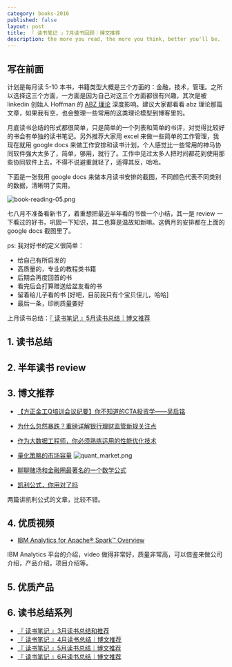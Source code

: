 ```yaml
---
category: books-2016
published: false
layout: post
title: 『 读书笔记 』7月读书回顾｜博文推荐
description: the more you read, the more you think, better you'll be.
---
```


## 写在前面

计划是每月读 5-10 本书，书籍类型大概是三个方面的：金融，技术，管理。之所以选择这三个方面，一方面是因为自己对这三个方面都很有兴趣，其次是被 linkedin 创始人 Hoffman 的 [ABZ 理论](http://techcrunch.com/2012/02/14/in-startups-and-life-you-need-plan-a-b-and-z/) 深度影响。建议大家都看看 abz 理论那篇文章，如果我有空，也会整理一些常用的这类理论模型到博客里的。

月底读书总结的形式都很简单，只是简单的一个列表和简单的书评，对觉得比较好的书会有单独的读书笔记。另外推荐大家用 excel 来做一些简单的工作管理，我现在就用 google docs 来做工作安排和读书计划，个人感觉比一些常用的神马协同软件强大太多了，简单，够用，就行了。工作中见过太多人把时间都花到使用那些协同软件上去，不得不说避重就轻了，适得其反，哈哈。

下面是一张我用 google docs 来做本月读书安排的截图，不同颜色代表不同类别的数据，清晰明了实用。

![book-reading-05.png](../images/book-reading-05.png)

七八月不准备看新书了，着重想把最近半年看的书做一个小结，其一是 review 一下看过的好书，巩固一下知识，其二也算是温故知新嘛。这俩月的安排都在上面的 google docs 截图里了。

ps: 我对好书的定义很简单：

- 给自己有所启发的
- 高质量的，专业的教程类书籍
- 后期会再度回首的书
- 看完后会打算赠送给盆友看的书
- 留着给儿子看的书 [好吧，目前我只有个宝贝侄儿，哈哈]
- 最后一条，印刷质量要好

上月读书总结：[『 读书笔记 』5月读书总结｜博文推荐](../books-recommend-and-summarize-on-may-2016)


## 1. 读书总结



## 2. 半年读书 review



## 3. 博文推荐 

- [【方正金工Q培训会议纪要】你不知道的CTA投资学——吴启铭](https://mp.weixin.qq.com/s?__biz=MzAwNTA4NTA0OQ==&mid=2653689783&idx=1&sn=5b41b552f725a120807bbd5ca286eed7&scene=0&key=8dcebf9e179c9f3a25882d9773d95ef90ca36a6be79535b8f3597000d24352afae293f4114788bb8a0dc8b2ee51e6183&ascene=0&uin=MTAzNTc2NzM4Mg%3D%3D&devicetype=iMac+MacBookAir6%2C2+OSX+OSX+10.11.5+build(15F34)&version=11020201&pass_ticket=EWbmu2ulGZY2GWWK849sZRkPEGEZ7OqlAZ6k9eKwxVTonzo6ZiJNQ74u4t6XvXvu)

- [为什么忽然暴跌？重磅详解银行理财监管新规关注点](https://mp.weixin.qq.com/s?__biz=MzA5MDE5OTkyMQ==&mid=2649377759&idx=1&sn=5b65aa29368708ad10b887dc6db3e209&scene=0&key=8dcebf9e179c9f3a67427d08a80a79cd76eedca65766e764ab99f0946dd181d64d7bd0bcd63c4d1b49eb08c6f4024032&ascene=0&uin=MTAzNTc2NzM4Mg%3D%3D&devicetype=iMac+MacBookAir6%2C2+OSX+OSX+10.11.5+build(15F34)&version=11020201&pass_ticket=EWbmu2ulGZY2GWWK849sZRkPEGEZ7OqlAZ6k9eKwxVTonzo6ZiJNQ74u4t6XvXvu)

- [作为大数据工程师，你必须熟练运用的性能优化技术](https://mp.weixin.qq.com/s?__biz=MzA5NzkxMzg1Nw==&mid=2653160283&idx=1&sn=23f0391b3a2dc89ac5415ba2b5ace8c5&scene=2&srcid=0802hQQW4XPrsMomZHusM2ZE&key=8dcebf9e179c9f3a89e8f40f109f25e3e404e7e090788e88d863e1cb87c21a4f37908bd69e6b479be5b7754479c091f5&ascene=0&uin=MTAzNTc2NzM4Mg%3D%3D&devicetype=iMac+MacBookAir6%2C2+OSX+OSX+10.11.5+build(15F34)&version=11020201&pass_ticket=EWbmu2ulGZY2GWWK849sZRkPEGEZ7OqlAZ6k9eKwxVTonzo6ZiJNQ74u4t6XvXvu)

- [量化策略的市场容量](https://mp.weixin.qq.com/s?__biz=MzAxODQwODg3Mg==&mid=2651443855&idx=2&sn=6e6ed8aff72260ab11e553a1c3cbf0a1&scene=0&key=8dcebf9e179c9f3a7b3855f10551161877a604d52c81d63df9a09548535700da4730653fc53c422fb9cb15d442928746&ascene=0&uin=MTAzNTc2NzM4Mg%3D%3D&devicetype=iMac+MacBookAir6%2C2+OSX+OSX+10.11.5+build(15F34)&version=11020201&pass_ticket=EWbmu2ulGZY2GWWK849sZRkPEGEZ7OqlAZ6k9eKwxVTonzo6ZiJNQ74u4t6XvXvu)
![quant_market.png](../images/quant_market.png)

- [聊聊赌场和金融圈最著名的一个数学公式](https://mp.weixin.qq.com/s?__biz=MzA5MDE5OTkyMQ==&mid=2649377759&idx=3&sn=df1e7d2c356b1e3806983166a96e935e&scene=0&key=8dcebf9e179c9f3ac86539ca65b1672ab403097a4cb2d6f8190c24958aeca24b5a1a4c7450c3b059506a7aa8c97576f6&ascene=0&uin=MTAzNTc2NzM4Mg%3D%3D&devicetype=iMac+MacBookAir6%2C2+OSX+OSX+10.11.5+build(15F34)&version=11020201&pass_ticket=EWbmu2ulGZY2GWWK849sZRkPEGEZ7OqlAZ6k9eKwxVTonzo6ZiJNQ74u4t6XvXvu)
- [凯利公式，你用对了吗](https://www.joinquant.com/post/1311?f=study&m=math)

>>
两篇讲凯利公式的文章，比较不错。



## 4. 优质视频

- [IBM Analytics for Apache® Spark™ Overview](https://www.youtube.com/watch?v=3ZWDA89ckk8)

>
IBM Analytics 平台的介绍，video 做得非常好，质量非常高，可以借鉴来做公司介绍，产品介绍，项目介绍等。

## 5. 优质产品



## 6. 读书总结系列

- [『 读书笔记 』3月读书总结和推荐](../books-recommend-and-summarize-on-mar-2016)
- [『 读书笔记 』4月读书总结｜博文推荐](../books-recommend-and-summarize-on-apr-2016)
- [『 读书笔记 』5月读书总结｜博文推荐](../books-recommend-and-summarize-on-May-2016)
- [『 读书笔记 』6月读书总结｜博文推荐](../books-recommend-and-summarize-on-June-2016)